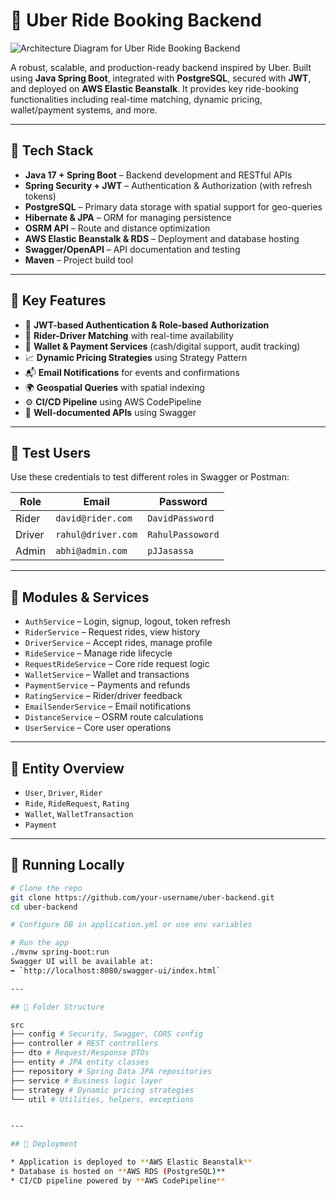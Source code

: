 # 🚗 Uber Ride Booking Backend
![Architecture Diagram for Uber Ride Booking Backend](https://i.postimg.cc/XJ8c3MXN/Screenshot-2025-05-24-at-12-28-41-PM.png)

A robust, scalable, and production-ready backend inspired by Uber. Built using **Java Spring Boot**, integrated with **PostgreSQL**, secured with **JWT**, and deployed on **AWS Elastic Beanstalk**. It provides key ride-booking functionalities including real-time matching, dynamic pricing, wallet/payment systems, and more.

---

## 🔧 Tech Stack

- **Java 17 + Spring Boot** – Backend development and RESTful APIs  
- **Spring Security + JWT** – Authentication & Authorization (with refresh tokens)  
- **PostgreSQL** – Primary data storage with spatial support for geo-queries  
- **Hibernate & JPA** – ORM for managing persistence  
- **OSRM API** – Route and distance optimization  
- **AWS Elastic Beanstalk & RDS** – Deployment and database hosting  
- **Swagger/OpenAPI** – API documentation and testing  
- **Maven** – Project build tool  

---

## 🎯 Key Features

- 🔐 **JWT-based Authentication & Role-based Authorization**  
- 📍 **Rider-Driver Matching** with real-time availability  
- 💸 **Wallet & Payment Services** (cash/digital support, audit tracking)  
- 📈 **Dynamic Pricing Strategies** using Strategy Pattern  
- 📬 **Email Notifications** for events and confirmations  
- 🌍 **Geospatial Queries** with spatial indexing  
- ⚙️ **CI/CD Pipeline** using AWS CodePipeline  
- 📜 **Well-documented APIs** using Swagger  

---

## 🔐 Test Users

Use these credentials to test different roles in Swagger or Postman:

| Role   | Email               | Password        |
|--------|---------------------|-----------------|
| Rider  | `david@rider.com`   | `DavidPassword` |
| Driver | `rahul@driver.com`  | `RahulPassoword`|
| Admin  | `abhi@admin.com`    | `pJJasassa`     |

---

## 🧱 Modules & Services

- `AuthService` – Login, signup, logout, token refresh  
- `RiderService` – Request rides, view history  
- `DriverService` – Accept rides, manage profile  
- `RideService` – Manage ride lifecycle  
- `RequestRideService` – Core ride request logic  
- `WalletService` – Wallet and transactions  
- `PaymentService` – Payments and refunds  
- `RatingService` – Rider/driver feedback  
- `EmailSenderService` – Email notifications  
- `DistanceService` – OSRM route calculations  
- `UserService` – Core user operations  

---

## 🧩 Entity Overview

- `User`, `Driver`, `Rider`  
- `Ride`, `RideRequest`, `Rating`  
- `Wallet`, `WalletTransaction`  
- `Payment`  

---

## 🧪 Running Locally

```bash
# Clone the repo
git clone https://github.com/your-username/uber-backend.git
cd uber-backend

# Configure DB in application.yml or use env variables

# Run the app
./mvnw spring-boot:run
Swagger UI will be available at:  
➡️ `http://localhost:8080/swagger-ui/index.html`

---

## 📁 Folder Structure

src
├── config # Security, Swagger, CORS config
├── controller # REST controllers
├── dto # Request/Response DTOs
├── entity # JPA entity classes
├── repository # Spring Data JPA repositories
├── service # Business logic layer
├── strategy # Dynamic pricing strategies
└── util # Utilities, helpers, exceptions


---

## 🚀 Deployment

* Application is deployed to **AWS Elastic Beanstalk**
* Database is hosted on **AWS RDS (PostgreSQL)**
* CI/CD pipeline powered by **AWS CodePipeline**


